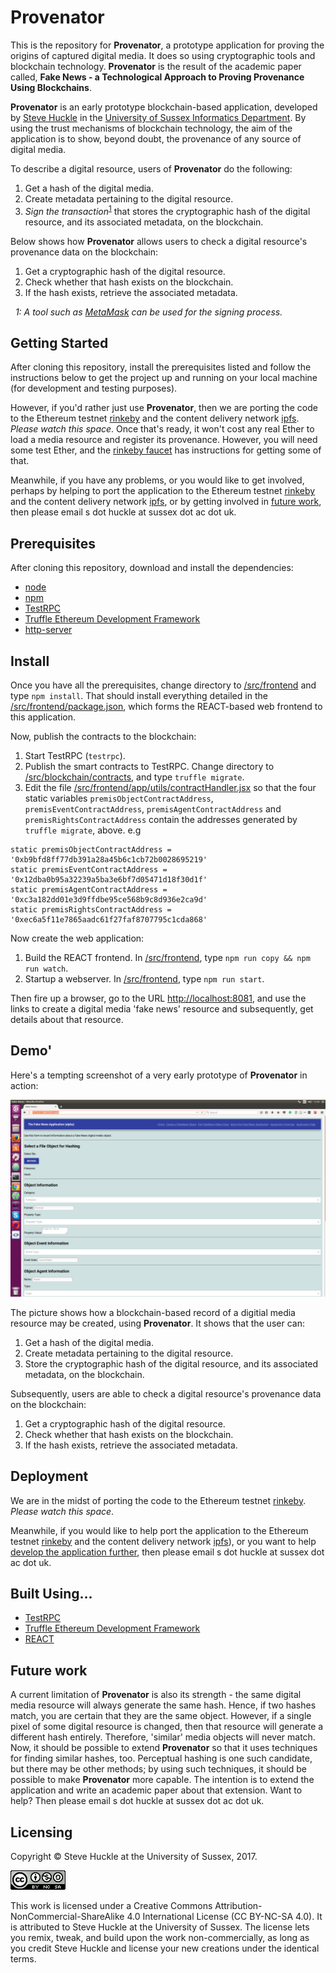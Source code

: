 # Provenator

This is the repository for **Provenator**, a prototype application for proving the origins of captured digital media. It does so using cryptographic tools and blockchain technology. **Provenator** is the result of the academic paper called, **Fake News - a Technological Approach to Proving Provenance Using Blockchains**.

**Provenator** is an early prototype blockchain-based application, developed by [Steve Huckle](http://www.sussex.ac.uk/profiles/307882) in the [University of Sussex Informatics Department](http://www.sussex.ac.uk/informatics/). By using the trust mechanisms of blockchain technology, the aim of the application is to show, beyond doubt, the provenance of any source of digital media.

To describe a digital resource, users of **Provenator** do the following:

1. Get a hash of the digital media.
2. Create metadata pertaining to the digital resource.
3. *Sign the transaction*<sup>[1](#1)</sup> that stores the cryptographic hash of the digital resource, and its associated metadata, on the blockchain.

Below shows how **Provenator** allows users to check a digital resource's provenance data on the blockchain:

1. Get a cryptographic hash of the digital resource.
2. Check whether that hash exists on the blockchain.
3. If the hash exists, retrieve the associated metadata.

<a name="1">&nbsp;</a>
*1: A tool such as [MetaMask](https://github.com/MetaMask/metamask-extension) can be used for the signing process.*

## Getting Started

After cloning this repository, install the prerequisites listed and follow the instructions below to get the project up and running on your local machine (for development and testing purposes).

However, if you'd rather just use **Provenator**, then we are porting the code to the Ethereum testnet [rinkeby](https://www.rinkeby.io) and the content delivery network [ipfs](https://ipfs.io/). *Please watch this space*. Once that's ready, it won't cost any real Ether to load a media resource and register its provenance. However, you will need some test Ether, and the [rinkeby faucet](https://www.rinkeby.io/#faucet) has instructions for getting some of that.

Meanwhile, if you have any problems, or you would like to get involved, perhaps by helping to port the application to the Ethereum testnet [rinkeby](https://www.rinkeby.io) and the content delivery network [ipfs](https://ipfs.io/), or by getting involved in [future work](#2), then please email s dot huckle at sussex dot ac dot uk.

## Prerequisites

After cloning this repository, download and install the dependencies:

- [node](https://nodejs.org/en/)
- [npm](https://www.npmjs.com/)
- [TestRPC](https://github.com/ethereumjs/testrpc)
- [Truffle Ethereum Development Framework](https://github.com/trufflesuite/truffle)
- [http-server](https://www.npmjs.com/package/http-server)

## Install

Once you have all the prerequisites, change directory to [/src/frontend](/src/frontend) and type `npm install`. That should install everything detailed in the [/src/frontend/package.json](/src/frontend/package.json), which forms the REACT-based web frontend to this application.

Now, publish the contracts to the blockchain:

1. Start TestRPC (`testrpc`).
2. Publish the smart contracts to TestRPC. Change directory to [/src/blockchain/contracts](/src/blockchain/contracts), and type `truffle migrate`.
3. Edit the file [/src/frontend/app/utils/contractHandler.jsx](/src/frontend/app/utils/contractHandler.jsx) so that the four static variables `premisObjectContractAddress`, `premisEventContractAddress`, `premisAgentContractAddress` and `premisRightsContractAddress` contain the addresses generated by `truffle migrate`, above. e.g

````
static premisObjectContractAddress = '0xb9bfd8ff77db391a28a45b6c1cb72b0028695219'
static premisEventContractAddress = '0x12dba0b95a32239a5ba3e6bf7d05471d18f30d1f'
static premisAgentContractAddress = '0xc3a182dd01e3d9ffdbe95ce568b9c8d936e2ca9d'
static premisRightsContractAddress = '0xec6a5f11e7865aadc61f27faf8707795c1cda868'
````

Now create the web application:

1. Build the REACT frontend. In [/src/frontend](/src/frontend), type `npm run copy && npm run watch`.
2. Startup a webserver. In [/src/frontend](/src/frontend), type `npm run start`.

Then fire up a browser, go to the URL [http://localhost:8081](http://localhost:8081), and use the links to create a digital media 'fake news' resource and subsequently, get details about that resource.

## Demo'

Here's a tempting screenshot of a very early prototype of **Provenator** in action:

![Provenator homepage](images/fakeNewsApp.png)

The picture shows how a blockchain-based record of a digitial media resource may be created, using **Provenator**. It shows that the user can:

1. Get a hash of the digital media.
2. Create metadata pertaining to the digital resource.
3. Store the cryptographic hash of the digital resource, and its associated metadata, on the blockchain.

Subsequently, users are able to check a digital resource's provenance data on the blockchain:

1. Get a cryptographic hash of the digital resource.
2. Check whether that hash exists on the blockchain.
3. If the hash exists, retrieve the associated metadata.

## Deployment

We are in the midst of porting the code to the Ethereum testnet [rinkeby](https://www.rinkeby.io). *Please watch this space*.

Meanwhile, if you would like to help port the application to the Ethereum testnet [rinkeby](https://www.rinkeby.io) and the content delivery network [ipfs](https://ipfs.io/)), or you want to help [develop the application further](#2), then please email s dot huckle at sussex dot ac dot uk.

## Built Using...

- [TestRPC](https://github.com/ethereumjs/testrpc)
- [Truffle Ethereum Development Framework](https://github.com/trufflesuite/truffle)
- [REACT](https://reactjs.org/)
<a name="2">&nbsp;</a>
## Future work

A current limitation of **Provenator** is also its strength - the same digital media resource will always generate the same hash. Hence, if two hashes match, you are certain that they are the same object. However, if a single pixel of some digital resource is changed, then that resource will generate a different hash entirely. Therefore, 'similar' media objects will never match. Now, it should be possible to extend **Provenator** so that it uses techniques for finding similar hashes, too. Perceptual hashing is one such candidate, but there may be other methods; by using such techniques, it should be possible to make **Provenator** more capable. The intention is to extend the application and write an academic paper about that extension. Want to help? Then please email s dot huckle at sussex dot ac dot uk.

## Licensing

Copyright © Steve Huckle at the University of Sussex, 2017.

![CC BY-NC-SA 4.0](/images/ccbyncsa.png)

This work is licensed under a Creative Commons Attribution-NonCommercial-ShareAlike 4.0 International License (CC BY-NC-SA 4.0). It is attributed to Steve Huckle at the University of Sussex. The license lets you remix, tweak, and build upon the work non-commercially, as long as you credit Steve Huckle and license your new creations under the identical terms.
